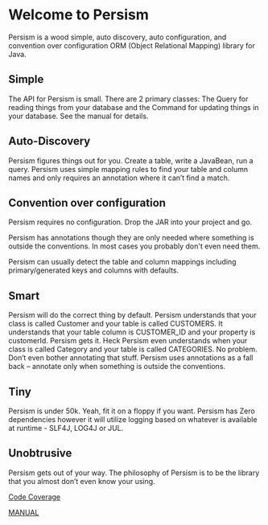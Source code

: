 # Welcome to Persism

Persism is a wood simple, auto discovery, auto configuration, and convention over configuration ORM (Object Relational Mapping) library for Java.

## Simple

The API for Persism is small. There are 2 primary classes: The Query for reading things from your database and the Command for updating things in your database. See the manual for details.

## Auto-Discovery
Persism figures things out for you. Create a table, write a JavaBean, run a query. Persism uses simple mapping rules to find your table and column names and only requires an annotation where it can’t find a match.

## Convention over configuration
Persism requires no configuration. Drop the JAR into your project and go.

Persism has annotations though they are only needed where something is outside the conventions. In most cases you probably don't even need them.

Persism can usually detect the table and column mappings including primary/generated keys and columns with defaults.

## Smart
Persism will do the correct thing by default. Persism understands that your class is called Customer and your table is called CUSTOMERS. It understands that your table column is CUSTOMER_ID and your property is customerId. Persism gets it. Heck Persism even understands when your class is called Category and your table is called CATEGORIES. No problem. Don’t even bother annotating that stuff. Persism uses annotations as a fall back – annotate only when something is outside the conventions.

## Tiny
Persism is under 50k. Yeah, fit it on a floppy if you want. Persism has Zero dependencies however it will utilize logging based on whatever is available at runtime - SLF4J, LOG4J or JUL.

## Unobtrusive
Persism gets out of your way.  The philosophy of Persism is to be the library that you almost don’t even know your using.


[Code Coverage](/coverage/index.html)

[MANUAL](/manual.md)

